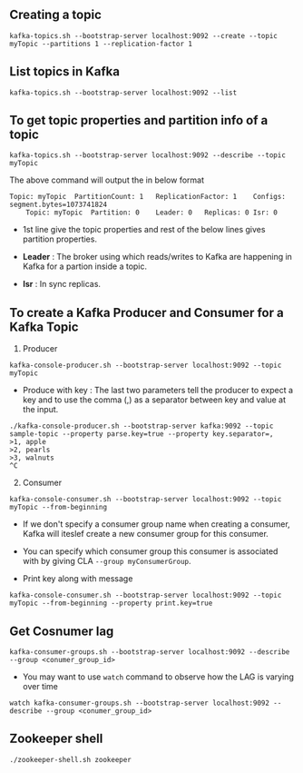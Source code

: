 
## Creating a topic

```
kafka-topics.sh --bootstrap-server localhost:9092 --create --topic myTopic --partitions 1 --replication-factor 1
```

## List topics in Kafka 

```
kafka-topics.sh --bootstrap-server localhost:9092 --list
```

## To get topic properties and partition info of a topic

```
kafka-topics.sh --bootstrap-server localhost:9092 --describe --topic myTopic
```
The above command will output the in below format

```
Topic: myTopic	PartitionCount: 1	ReplicationFactor: 1	Configs: segment.bytes=1073741824
	Topic: myTopic	Partition: 0	Leader: 0	Replicas: 0	Isr: 0
```

- 1st line give the topic properties and rest of the below lines gives partition properties.

- __Leader__ : The broker using which reads/writes to Kafka are happening in Kafka for a partion inside a topic.

- __Isr__ : In sync replicas.

## To create a Kafka Producer and Consumer for a Kafka Topic

1. Producer

```
kafka-console-producer.sh --bootstrap-server localhost:9092 --topic myTopic
```

- Produce with key : The last two parameters tell the producer to expect a key and to use the comma (,) as a separator between key and value at the input. 

```
./kafka-console-producer.sh --bootstrap-server kafka:9092 --topic sample-topic --property parse.key=true --property key.separator=,
>1, apple
>2, pearls
>3, walnuts
^C
```

2. Consumer

```
kafka-console-consumer.sh --bootstrap-server localhost:9092 --topic myTopic --from-beginning
```

- If we don't specify a consumer group name when creating a consumer, Kafka will iteslef create a new consumer group for this consumer.

- You can specify which consumer group this consumer is associated with by giving CLA `--group myConsumerGroup`.

- Print key along with message

```
kafka-console-consumer.sh --bootstrap-server localhost:9092 --topic myTopic --from-beginning --property print.key=true
```

## Get Cosnumer lag 

```
kafka-consumer-groups.sh --bootstrap-server localhost:9092 --describe --group <conumer_group_id>
```

- You may want to use `watch` command to observe how the LAG is varying over time

```
watch kafka-consumer-groups.sh --bootstrap-server localhost:9092 --describe --group <conumer_group_id>
```

## Zookeeper shell

```
./zookeeper-shell.sh zookeeper
```